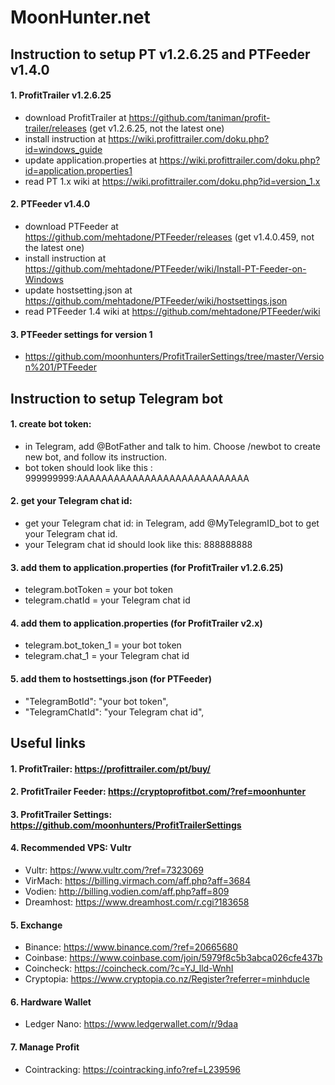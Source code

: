 # MoonHunter.net

## Instruction to setup PT v1.2.6.25 and PTFeeder v1.4.0

#### 1. ProfitTrailer v1.2.6.25
* download ProfitTrailer at https://github.com/taniman/profit-trailer/releases (get v1.2.6.25, not the latest one)
* install instruction at https://wiki.profittrailer.com/doku.php?id=windows_guide
* update application.properties at https://wiki.profittrailer.com/doku.php?id=application.properties1
* read PT 1.x wiki at https://wiki.profittrailer.com/doku.php?id=version_1.x


#### 2. PTFeeder v1.4.0
* download PTFeeder at https://github.com/mehtadone/PTFeeder/releases (get v1.4.0.459, not the latest one)
* install instruction at https://github.com/mehtadone/PTFeeder/wiki/Install-PT-Feeder-on-Windows
* update hostsetting.json at https://github.com/mehtadone/PTFeeder/wiki/hostsettings.json
* read PTFeeder 1.4 wiki at https://github.com/mehtadone/PTFeeder/wiki


#### 3. PTFeeder settings for version 1
* https://github.com/moonhunters/ProfitTrailerSettings/tree/master/Version%201/PTFeeder


## Instruction to setup Telegram bot
#### 1. create bot token: 
* in Telegram, add @BotFather and talk to him. Choose /newbot to create new bot, and follow its instruction.
* bot token should look like this : 999999999:AAAAAAAAAAAAAAAAAAAAAAAAAAAA

#### 2. get your Telegram chat id: 
* get your Telegram chat id: in Telegram, add @MyTelegramID_bot to get your Telegram chat id.
* your Telegram chat id should look like this: 888888888

#### 3. add them to application.properties (for ProfitTrailer v1.2.6.25)
* telegram.botToken = your bot token
* telegram.chatId = your Telegram chat id

#### 4. add them to application.properties (for ProfitTrailer v2.x)
* telegram.bot_token_1 = your bot token
* telegram.chat_1 = your Telegram chat id

#### 5. add them to hostsettings.json (for PTFeeder)
* "TelegramBotId": "your bot token",
* "TelegramChatId": "your Telegram chat id",
	


## Useful links

#### 1. ProfitTrailer: https://profittrailer.com/pt/buy/

#### 2. ProfitTrailer Feeder: https://cryptoprofitbot.com/?ref=moonhunter

#### 3. ProfitTrailer Settings: https://github.com/moonhunters/ProfitTrailerSettings

#### 4. Recommended VPS: Vultr
* Vultr: https://www.vultr.com/?ref=7323069
* VirMach: https://billing.virmach.com/aff.php?aff=3684
* Vodien: http://billing.vodien.com/aff.php?aff=809
* Dreamhost: https://www.dreamhost.com/r.cgi?183658
	
	
#### 5. Exchange
* Binance: https://www.binance.com/?ref=20665680
* Coinbase: https://www.coinbase.com/join/5979f8c5b3abca026cfe437b
* Coincheck: https://coincheck.com/?c=YJ_lld-WnhI
* Cryptopia: https://www.cryptopia.co.nz/Register?referrer=minhducle


#### 6. Hardware Wallet
* Ledger Nano: https://www.ledgerwallet.com/r/9daa


#### 7. Manage Profit
* Cointracking: https://cointracking.info?ref=L239596